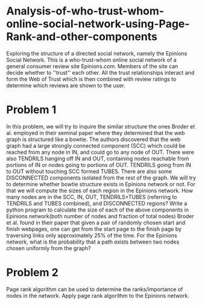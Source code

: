 # Analysis-of-who-trust-whom-online-social-network-using-Page-Rank-and-other-components
Exploring the structure of a directed social network, namely the Epinions
Social Network. This is a who-trust-whom online social network of a general
consumer review site Epinions.com. Members of the site can decide whether to ''trust'' each other.
All the trust relationships interact and form the Web of Trust which is then combined with review
ratings to determine which reviews are shown to the user.
# Problem 1
In this problem, we will try to inquire the similar structure the ones Broder et al. employed in their
seminal paper where they determined that the web graph is structured like a bowtie. The authors
discovered that the web graph had a large strongly connected component (SCC) which could be
reached from any node in IN, and could go to any node of OUT. There were also TENDRILS
hanging off IN and OUT, containing nodes reachable from portions of IN or nodes going to
portions of OUT. TENDRILS going from IN to OUT without touching SCC formed TUBES.
There are also some DISCONNECTED components isolated from the rest of the graph.
We will try to determine whether bowtie structure exists in Epinions network or not. For that we
will compute the sizes of each region in the Epinions network. How many nodes are in the SCC,
IN, OUT, TENDRILS+TUBES (referring to TENDRILS and TUBES combined), and
DISCONNECTED regions? Write a python program to calculate the size of each of the above
components in Epinions network(both number of nodes and fraction of total nodes)
Broder et al. found in their paper that given a pair of randomly chosen start and finish webpages,
one can get from the start page to the finish page by traversing links only approximately 25% of
the time. For the Epinions network, what is the probability that a path exists between two nodes
chosen uniformly from the graph?
# Problem 2
Page rank algorithm can be used to determine the ranks/importance of nodes in
the network. Apply page rank algorithm to the Epinions network. 
